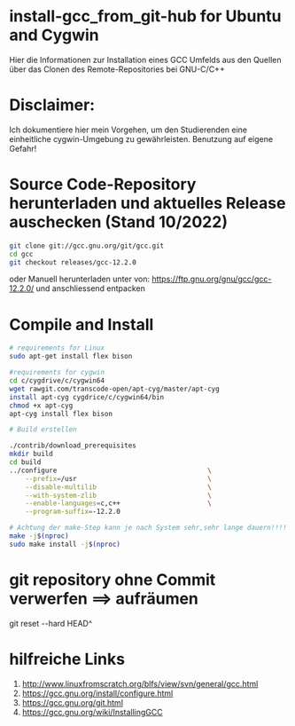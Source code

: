 # install-gcc_from_git-hub for Ubuntu and Cygwin
Hier die Informationen zur Installation eines GCC Umfelds aus den Quellen über das Clonen des Remote-Repositories bei GNU-C/C++
# Disclaimer: 
Ich dokumentiere hier mein Vorgehen, um den Studierenden eine einheitliche cygwin-Umgebung zu gewährleisten. Benutzung auf eigene Gefahr!


# Source Code-Repository herunterladen und aktuelles Release auschecken (Stand 10/2022)
```bash
git clone git://gcc.gnu.org/git/gcc.git
cd gcc
git checkout releases/gcc-12.2.0
```
oder Manuell herunterladen unter von: https://ftp.gnu.org/gnu/gcc/gcc-12.2.0/ und anschliessend entpacken

# Compile and Install

```bash
# requirements for Linux
sudo apt-get install flex bison

#requirements for cygwin
cd c/cygdrive/c/cygwin64
wget rawgit.com/transcode-open/apt-cyg/master/apt-cyg
install apt-cyg cygdrice/c/cygwin64/bin
chmod +x apt-cyg
apt-cyg install flex bison

# Build erstellen

./contrib/download_prerequisites
mkdir build
cd build 
../configure                                      \
    --prefix=/usr                                 \
    --disable-multilib                            \
    --with-system-zlib                            \
    --enable-languages=c,c++                      \
    --program-suffix=-12.2.0

# Achtung der make-Step kann je nach System sehr,sehr lange dauern!!!! 
make -j$(nproc)
sudo make install -j$(nproc)

```
# git repository ohne Commit verwerfen ==> aufräumen 
 
 git reset --hard HEAD^
 
# hilfreiche Links 

1. http://www.linuxfromscratch.org/blfs/view/svn/general/gcc.html
2. https://gcc.gnu.org/install/configure.html
3. https://gcc.gnu.org/git.html
4. https://gcc.gnu.org/wiki/InstallingGCC
